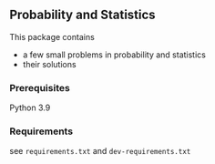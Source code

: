 ## Probability and Statistics
This package contains
* a few small problems in probability and statistics
* their solutions

### Prerequisites
Python 3.9

### Requirements
see `requirements.txt` and `dev-requirements.txt`